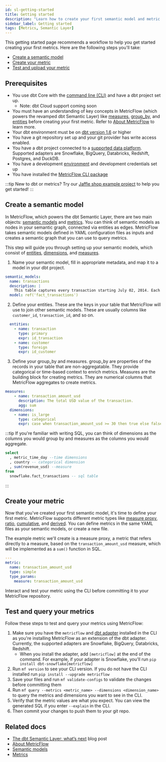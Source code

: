 ```yaml
---
id: sl-getting-started
title: Getting started
description: "Learn how to create your first semantic model and metric."
sidebar_label: Getting started
tags: [Metrics, Semantic Layer]
---
```


This getting started page recommends a workflow to help you get started creating your first metrics. Here are the following steps you'll take:

- [Create a semantic model](#create-a-semantic-model)
- [Create your metric](#create-your-metric)
- [Test and upload your metric](#test-and-upload-your-metric)

## Prerequisites

- You use dbt Core with the [command line (CLI)](/docs/core/about-the-cli) and have a dbt project set up. 
    * Note: dbt Cloud support coming soon
- You must have an understanding of key concepts in MetricFlow (which powers the revamped dbt Semantic Layer) like [measures](/docs/build/measures), [group_by](/docs/build/dimensions), and [entities](/docs/build/entities) before creating your first metric. Refer to [About MetricFlow](/docs/build/metricflow-core-concepts) to learn more.
- Your dbt environment must be on [dbt version 1.6](/docs/dbt-versions/core) or higher
- You have a git repository set up and your git provider has write access enabled.
- You have a dbt project connected to a [supported data platform](/docs/supported-data-platforms). Supported adapters are Snowflake, BigQuery, Databricks, Redshift, Postgres, and DuckDB. 
- You have a development [environment](/docs/collaborate/environments/dbt-core-environments) and development credentials set up
- You have installed the [MetricFlow CLI package](https://github.com/dbt-labs/metricflow)

:::tip 
New to dbt or metrics? Try our [Jaffle shop example project](https://github.com/dbt-labs/jaffle-sl-template) to help you get started!
:::

## Create a semantic model

In MetricFlow, which powers the dbt Semantic Layer, there are two main objects: [semantic models](/docs/build/semantic-models) and [metrics](/docs/build/metrics-overview). You can think of semantic models as nodes in your semantic graph, connected via entities as edges. MetricFlow takes semantic models defined in YAML configuration files as inputs and creates a semantic graph that you can use to query metrics. 

This step will guide you through setting up your semantic models, which consist of [entities](/docs/build/entities), [dimensions](/docs/build/dimensions), and [measures](/docs/build/measures).

1. Name your semantic model, fill in appropriate metadata, and map it to a model in your dbt project. 

```yaml
semantic_models:
  name: transactions
  description: |
    This table captures every transaction starting July 02, 2014. Each row represents one transaction
  model: ref('fact_transactions')
  ```

2. Define your entities. These are the keys in your table that MetricFlow will use to join other semantic models. These are usually columns like `customer_id`, `transaction_id`, and so on.

```yaml
  entities:
    - name: transaction
      type: primary
      expr: id_transaction
    - name: customer
      type: foreign
      expr: id_customer
  ```

3. Define your group_by and measures. group_by are properties of the records in your table that are non-aggregatable. They provide categorical or time-based context to enrich metrics. Measures are the building block for creating metrics. They are numerical columns that MetricFlow aggregates to create metrics.

```yaml
measures:
    - name: transaction_amount_usd
      description: The total USD value of the transaction.
      agg: sum
  dimensions:
    - name: is_large
      type: categorical
      expr: case when transaction_amount_usd >= 30 then true else false end
```

:::tip
If you're familiar with writing SQL, you can think of dimensions as the columns you would group by and measures as the columns you would aggregate.
```sql
select
  , metric_time_day --time dimensions
  , country -- categorical dimension
  , sum(revenue_usd) --measure
from
  snowflake.fact_transactions -- sql table
  ```
:::

## Create your metric

Now that you've created your first semantic model, it's time to define your first metric. MetricFlow supports different metric types like [measure proxy](/docs/build/measure-proxy), [ratio](/docs/build/ratio), [cumulative](/docs/build/cumulative), and [derived](/docs/build/derived). You can define metrics in the same YAML files as your semantic models, or create a new file.

The example metric we'll create is a measure proxy, a metric that refers directly to a measure, based on the `transaction_amount_usd` measure, which will be implemented as a `sum()` function in SQL.

```yaml
---
metric:
  name: transaction_amount_usd
  type: simple
  type_params:
    measure: transaction_amount_usd
```

Interact and test your metric using the CLI before committing it to your MetricFlow repository.

## Test and query your metrics

Follow these steps to test and query your metrics using MetricFlow:

1. Make sure you have the `metricflow` and [dbt adapter](/docs/supported-data-platforms) installed in the CLI as you're installing MetricFlow as an extension of the dbt adapter. Currently, the supported adapters are Snowflake, BigQuery, Databricks, Redshift.
    * When you install the adapter, add `[metricflow]` at the end of the command. For example, if your adapter is Snowflake, you'll run `pip install dbt-snowflake[metricflow]`
2. Run `mf version` to see your CLI version. If you do not have the CLI installed run `pip install --upgrade metricflow`
3. Save your files and run `mf validate-configs` to validate the changes before committing them
4. Run `mf query --metrics <metric_name> --dimensions <dimension_name>` to query the metrics and dimensions you want to see in the CLI.
5. Verify that the metric values are what you expect. You can view the generated SQL if you enter `--explain` in the CLI. 
6. Then commit your changes to push them to your git repo.

<!--## Troubleshooting

ANY COMMON TROUBLESHOOTING QUESTIONS?-->

## Related docs

- [The dbt Semantic Layer: what’s next](https://www.getdbt.com/blog/dbt-semantic-layer-whats-next/) blog post
- [About MetricFlow](/docs/build/metricflow-core-concepts)
- [Semantic models](/docs/build/semantic-models)
- [Metrics](/docs/build/metrics-overview)
